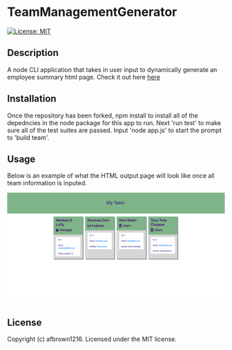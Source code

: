 # TeamManagementGenerator
[![License: MIT](https://img.shields.io/badge/License-MIT-yellow.svg)](https://opensource.org/licenses/MIT)


## Description 

A node CLI application that takes in user input to dynamically generate an employee summary html page. Check it out here [here]( https://afbrown1216.github.io/TeamManagementGenerator/)

## Installation 

Once the repository has been forked, npm install to install all of the depedncies in the node package for this app to run. Next 'run test' to make sure all of the test suites are passed. Input 'node app.js' to start the prompt to 'build team'. 

## Usage 

Below is an example of what the HTML output page will look like once all team information is inputed. 

<p align = "center">
    <img alt ="Team member page example" src="teamgenerator.png">
</p>

## License 

Copyright (c) afbrown1216. 
Licensed under the MIT license.

